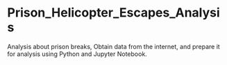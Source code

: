 # Prison_Helicopter_Escapes_Analysis
Analysis about prison breaks, Obtain data from the internet, and prepare it for analysis using Python and Jupyter Notebook.
